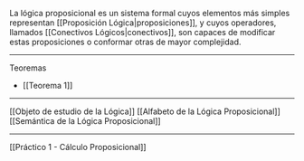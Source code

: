 La lógica proposicional es un sistema formal cuyos elementos más simples representan [[Proposición Lógica|proposiciones]], y cuyos operadores, llamados [[Conectivos Lógicos|conectivos]], son capaces de modificar estas proposiciones o conformar otras de mayor complejidad.
***
Teoremas
- [[Teorema 1]]
***
[[Objeto de estudio de la Lógica]]
[[Alfabeto de la Lógica Proposicional]]
[[Semántica de la Lógica Proposicional]]
***
[[Práctico 1 - Cálculo Proposicional]] 